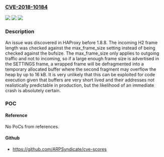 ### [CVE-2018-10184](https://cve.mitre.org/cgi-bin/cvename.cgi?name=CVE-2018-10184)
![](https://img.shields.io/static/v1?label=Product&message=n%2Fa&color=blue)
![](https://img.shields.io/static/v1?label=Version&message=n%2Fa&color=blue)
![](https://img.shields.io/static/v1?label=Vulnerability&message=n%2Fa&color=brighgreen)

### Description

An issue was discovered in HAProxy before 1.8.8. The incoming H2 frame length was checked against the max_frame_size setting instead of being checked against the bufsize. The max_frame_size only applies to outgoing traffic and not to incoming, so if a large enough frame size is advertised in the SETTINGS frame, a wrapped frame will be defragmented into a temporary allocated buffer where the second fragment may overflow the heap by up to 16 kB. It is very unlikely that this can be exploited for code execution given that buffers are very short lived and their addresses not realistically predictable in production, but the likelihood of an immediate crash is absolutely certain.

### POC

#### Reference
No PoCs from references.

#### Github
- https://github.com/ARPSyndicate/cve-scores

